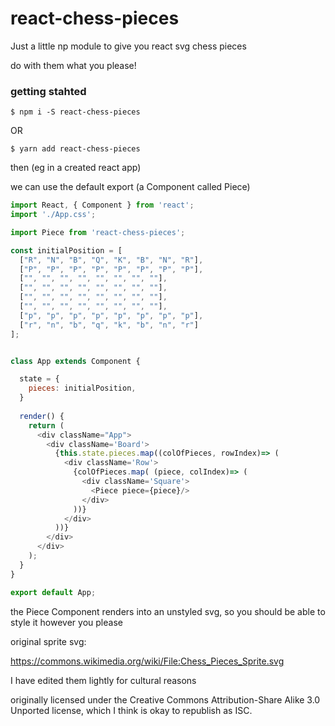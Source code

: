 # react-chess-pieces

Just a little np module to give you react svg chess pieces

do with them what you please!


### getting stahted

`$ npm i -S react-chess-pieces`

OR

`$ yarn add react-chess-pieces`

then (eg in a created react app)

we can use the default export (a Component called Piece)

```js
import React, { Component } from 'react';
import './App.css';

import Piece from 'react-chess-pieces';

const initialPosition = [
  ["R", "N", "B", "Q", "K", "B", "N", "R"],
  ["P", "P", "P", "P", "P", "P", "P", "P"],
  ["", "", "", "", "", "", "", ""],
  ["", "", "", "", "", "", "", ""],
  ["", "", "", "", "", "", "", ""],
  ["", "", "", "", "", "", "", ""],
  ["p", "p", "p", "p", "p", "p", "p", "p"],
  ["r", "n", "b", "q", "k", "b", "n", "r"]
];


class App extends Component {

  state = {
    pieces: initialPosition,
  }
  
  render() {
    return (
      <div className="App">
        <div className='Board'>
          {this.state.pieces.map((colOfPieces, rowIndex)=> (
            <div className='Row'>
              {colOfPieces.map( (piece, colIndex)=> (
                <div className='Square'>
                  <Piece piece={piece}/>
                </div>
              ))}
            </div>
          ))}
        </div>
      </div>
    );
  }
}

export default App;

```


the Piece Component renders into an unstyled svg, so you should be able to style it however you please



original sprite svg:

https://commons.wikimedia.org/wiki/File:Chess_Pieces_Sprite.svg

I have edited them lightly for cultural reasons

originally licensed under the Creative Commons Attribution-Share Alike 3.0 Unported license, which I think is okay to republish as ISC. 